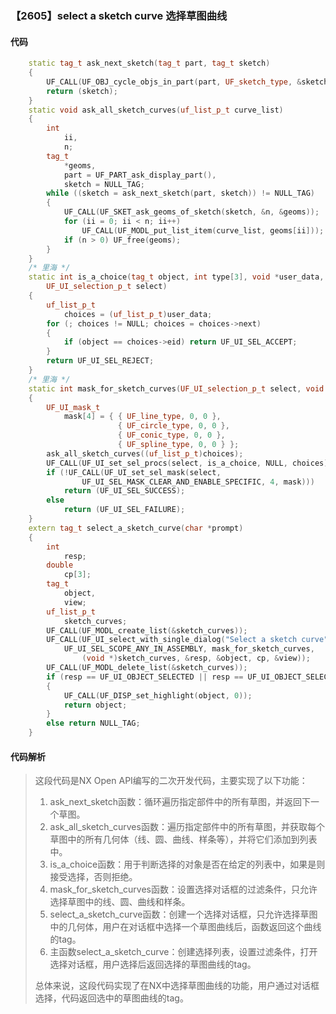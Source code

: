 ### 【2605】select a sketch curve 选择草图曲线

#### 代码

```cpp
    static tag_t ask_next_sketch(tag_t part, tag_t sketch)  
    {  
        UF_CALL(UF_OBJ_cycle_objs_in_part(part, UF_sketch_type, &sketch));  
        return (sketch);  
    }  
    static void ask_all_sketch_curves(uf_list_p_t curve_list)  
    {  
        int  
            ii,  
            n;  
        tag_t  
            *geoms,  
            part = UF_PART_ask_display_part(),  
            sketch = NULL_TAG;  
        while ((sketch = ask_next_sketch(part, sketch)) != NULL_TAG)  
        {  
            UF_CALL(UF_SKET_ask_geoms_of_sketch(sketch, &n, &geoms));  
            for (ii = 0; ii < n; ii++)  
                UF_CALL(UF_MODL_put_list_item(curve_list, geoms[ii]));  
            if (n > 0) UF_free(geoms);  
        }  
    }  
    /* 里海 */  
    static int is_a_choice(tag_t object, int type[3], void *user_data,  
        UF_UI_selection_p_t select)  
    {  
        uf_list_p_t  
            choices = (uf_list_p_t)user_data;  
        for (; choices != NULL; choices = choices->next)  
        {  
            if (object == choices->eid) return UF_UI_SEL_ACCEPT;  
        }  
        return UF_UI_SEL_REJECT;  
    }  
    /* 里海 */  
    static int mask_for_sketch_curves(UF_UI_selection_p_t select, void *choices)  
    {  
        UF_UI_mask_t  
            mask[4] = { { UF_line_type, 0, 0 },  
                        { UF_circle_type, 0, 0 },  
                        { UF_conic_type, 0, 0 },  
                        { UF_spline_type, 0, 0 } };  
        ask_all_sketch_curves((uf_list_p_t)choices);  
        UF_CALL(UF_UI_set_sel_procs(select, is_a_choice, NULL, choices));  
        if (!UF_CALL(UF_UI_set_sel_mask(select,  
                UF_UI_SEL_MASK_CLEAR_AND_ENABLE_SPECIFIC, 4, mask)))  
            return (UF_UI_SEL_SUCCESS);  
        else  
            return (UF_UI_SEL_FAILURE);  
    }  
    extern tag_t select_a_sketch_curve(char *prompt)  
    {  
        int  
            resp;  
        double  
            cp[3];  
        tag_t  
            object,  
            view;  
        uf_list_p_t  
            sketch_curves;  
        UF_CALL(UF_MODL_create_list(&sketch_curves));  
        UF_CALL(UF_UI_select_with_single_dialog("Select a sketch curve", prompt,  
            UF_UI_SEL_SCOPE_ANY_IN_ASSEMBLY, mask_for_sketch_curves,  
                (void *)sketch_curves, &resp, &object, cp, &view));  
        UF_CALL(UF_MODL_delete_list(&sketch_curves));  
        if (resp == UF_UI_OBJECT_SELECTED || resp == UF_UI_OBJECT_SELECTED_BY_NAME)  
        {  
            UF_CALL(UF_DISP_set_highlight(object, 0));  
            return object;  
        }  
        else return NULL_TAG;  
    }

```

#### 代码解析

> 这段代码是NX Open API编写的二次开发代码，主要实现了以下功能：
>
> 1. ask_next_sketch函数：循环遍历指定部件中的所有草图，并返回下一个草图。
> 2. ask_all_sketch_curves函数：遍历指定部件中的所有草图，并获取每个草图中的所有几何体（线、圆、曲线、样条等），并将它们添加到列表中。
> 3. is_a_choice函数：用于判断选择的对象是否在给定的列表中，如果是则接受选择，否则拒绝。
> 4. mask_for_sketch_curves函数：设置选择对话框的过滤条件，只允许选择草图中的线、圆、曲线和样条。
> 5. select_a_sketch_curve函数：创建一个选择对话框，只允许选择草图中的几何体，用户在对话框中选择一个草图曲线后，函数返回这个曲线的tag。
> 6. 主函数select_a_sketch_curve：创建选择列表，设置过滤条件，打开选择对话框，用户选择后返回选择的草图曲线的tag。
>
> 总体来说，这段代码实现了在NX中选择草图曲线的功能，用户通过对话框选择，代码返回选中的草图曲线的tag。
>
